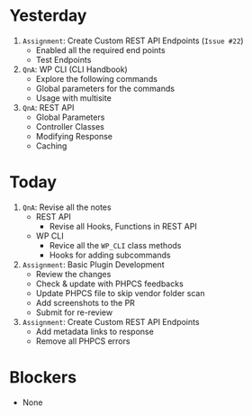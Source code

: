 # Yesterday
1. `Assignment`: Create Custom REST API Endpoints (`Issue #22`) 
    - Enabled all the required end points
    - Test Endpoints
1. `QnA`: WP CLI (CLI Handbook)
    - Explore the following commands
    - Global parameters for the commands
    - Usage with multisite
2. `QnA`: REST API
    - Global Parameters
    - Controller Classes
    - Modifying Response
    - Caching

# Today
1. `QnA`: Revise all the notes
    - REST API
        - Revise all Hooks, Functions in REST API
    - WP CLI
        - Revice all the `WP_CLI` class methods
        - Hooks for adding subcommands
2. `Assignment`: Basic Plugin Development
    - Review the changes
    - Check & update with PHPCS feedbacks
    - Update PHPCS file to skip vendor folder scan
    - Add screenshots to the PR
    - Submit for re-review
3. `Assignment`: Create Custom REST API Endpoints
    - Add metadata links to response
    - Remove all PHPCS errors

# Blockers
- None